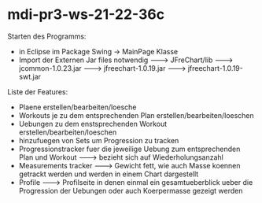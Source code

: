 # mdi-pr3-ws-21-22-36c

Starten des Programms:
- in Eclipse im Package Swing -> MainPage Klasse
- Import der Externen Jar files notwendig
---> JFreChart/lib
---> jcommon-1.0.23.jar
---> jfreechart-1.0.19.jar
---> jfreechart-1.0.19-swt.jar

Liste der Features:
- Plaene erstellen/bearbeiten/loesche
- Workouts je zu dem entsprechenden Plan erstellen/bearbeiten/loeschen
- Uebungen zu dem enstsprechenden Workout erstellen/bearbeiten/loeschen
- hinzufuegen von Sets um Progression zu tracken
- Progressionstracker fuer die jeweilige Uebung zum entsprechenden Plan und Workout 
---> bezieht sich auf Wiederholungsanzahl
- Measurements tracker 
---> Gewicht fett, wie auch Masse koennen getrackt werden und werden in einem Chart dargestellt
- Profile
---> Profilseite in denen einmal ein gesamtueberblick ueber die Progression der Uebungen oder auch Koerpermasse gezeigt werden
